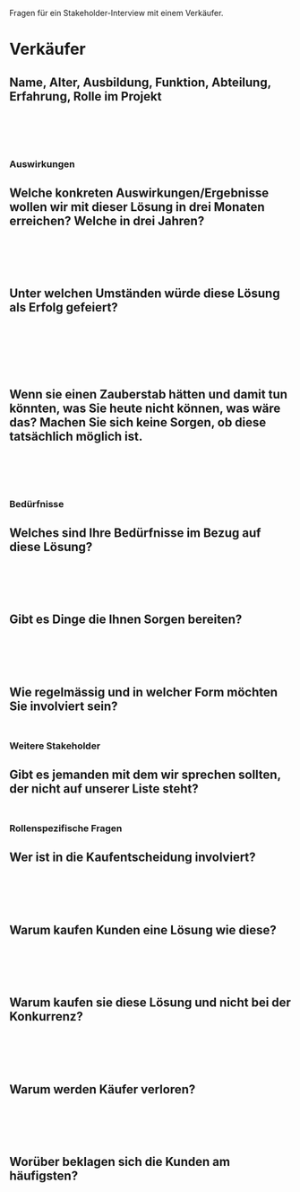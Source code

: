 Fragen für ein Stakeholder-Interview mit einem Verkäufer.

# Verkäufer 

Name, Alter, Ausbildung, Funktion, Abteilung, Erfahrung, Rolle im Projekt 
<br /> 
<br /> 
<br />
<br />
---

### Auswirkungen 

Welche konkreten Auswirkungen/Ergebnisse wollen wir mit dieser Lösung in drei Monaten erreichen? Welche in drei Jahren? 
<br /> 
<br /> 
<br />
<br />
---
Unter welchen Umständen würde diese Lösung als Erfolg gefeiert?  
<br /> 
<br /> 
<br />
<br />
---
Wenn sie einen Zauberstab hätten und damit tun könnten, was Sie heute nicht können, was wäre das? 
Machen Sie sich keine Sorgen, ob diese tatsächlich möglich ist. 
<br /> 
<br /> 
<br />
<br />
---

### Bedürfnisse 

Welches sind Ihre Bedürfnisse im Bezug auf diese Lösung? 
<br /> 
<br /> 
<br />
<br />
---
Gibt es Dinge die Ihnen Sorgen bereiten? 
<br /> 
<br /> 
<br />
<br />
---
Wie regelmässig und in welcher Form möchten Sie involviert sein? 
<br /> 
<br /> 
---

### Weitere Stakeholder 

Gibt es jemanden mit dem wir sprechen sollten, der nicht auf unserer Liste steht?
<br /> 
<br /> 
---

### Rollenspezifische Fragen

Wer ist in die Kaufentscheidung involviert?
<br /> 
<br /> 
<br />
<br />
---
Warum kaufen Kunden eine Lösung wie diese? 
<br /> 
<br /> 
<br />
<br />
---
Warum kaufen sie diese Lösung und nicht bei der Konkurrenz?
<br /> 
<br /> 
<br />
<br />
---
Warum werden Käufer verloren?
<br /> 
<br /> 
<br />
<br />
---
Worüber beklagen sich die Kunden am häufigsten?
<br /> 
<br /> 
<br />
<br />
---
